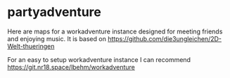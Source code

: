 # partyadventure
Here are maps for a workadventure instance designed for meeting friends and enjoying music.
It is based on https://github.com/die3ungleichen/2D-Welt-thueringen

For an easy to setup workadventure instance I can recommend https://git.nr18.space/lbehm/workadventure
